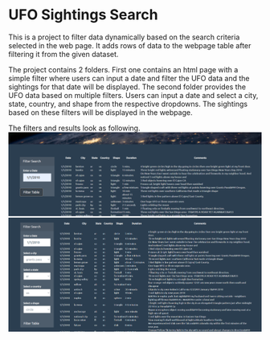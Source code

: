 # UFO Sightings Search
This is a project to filter data dynamically based on the search criteria selected in the web page.
It adds rows of data to the webpage table after filtering it from the given dataset.<br>

The project contains 2 folders. First one contains an html page with a simple filter where users can input a date and filter the UFO data and the sightings for that date will be displayed. The second folder provides the UFO data based on multiple filters. Users can input a date and select a city, state, country, and shape from the respective dropdowns. The sightings based on these filters will be displayed in the webpage.<br>

The filters and results look as following.<br>
![Mars Image 1](Screenshots/UFO-1.png "Webpage screenshot")
![Mars Image 2](Screenshots/UFO-3.png "Webpage screenshot")
